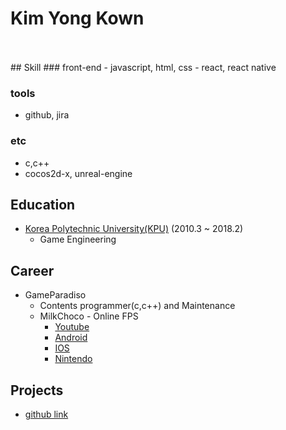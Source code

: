 
# Kim Yong Kown
<br />
<br />
## Skill
### front-end
- javascript, html, css 
- react, react native

### tools
- github, jira

### etc
- c,c++
- cocos2d-x, unreal-engine

## Education
- [Korea Polytechnic University(KPU)](http://www.kpu.ac.kr/) (2010.3 ~ 2018.2)
  - Game Engineering 
  
## Career
- GameParadiso
  - Contents programmer(c,c++) and Maintenance
  - MilkChoco - Online FPS
    - [Youtube](https://www.youtube.com/watch?v=_JssXvzA4P0)
    - [Android](https://play.google.com/store/apps/details?id=com.gameparadiso.milkchoco&hl=ko)
    - [IOS](https://apps.apple.com/kr/app/%EB%B0%80%ED%81%AC%EC%B4%88%EC%BD%94-%EC%98%A8%EB%9D%BC%EC%9D%B8-fps/id1244497574)
    - [Nintendo](https://store.nintendo.co.kr/70010000011500)

## Projects
  - [github link](https://github.com/powderBlue91)
  
